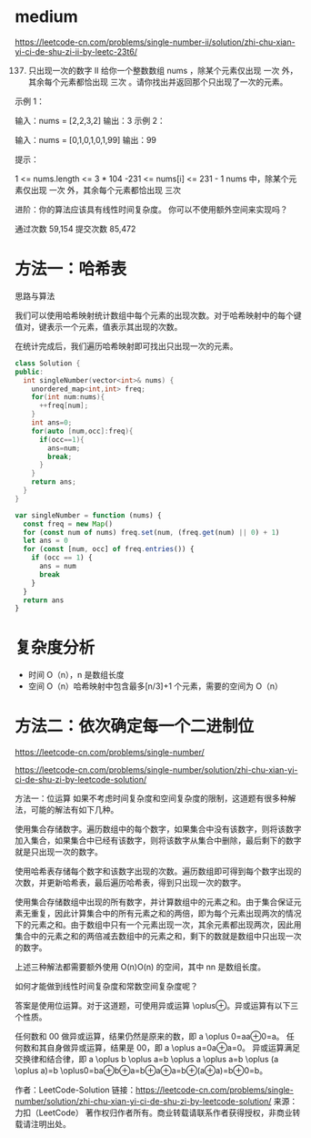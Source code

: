 # medium

https://leetcode-cn.com/problems/single-number-ii/solution/zhi-chu-xian-yi-ci-de-shu-zi-ii-by-leetc-23t6/

137. 只出现一次的数字 II
     给你一个整数数组 nums ，除某个元素仅出现 一次 外，其余每个元素都恰出现 三次 。请你找出并返回那个只出现了一次的元素。

示例 1：

输入：nums = [2,2,3,2]
输出：3
示例 2：

输入：nums = [0,1,0,1,0,1,99]
输出：99

提示：

1 <= nums.length <= 3 \* 104
-231 <= nums[i] <= 231 - 1
nums 中，除某个元素仅出现 一次 外，其余每个元素都恰出现 三次

进阶：你的算法应该具有线性时间复杂度。 你可以不使用额外空间来实现吗？

通过次数 59,154 提交次数 85,472

# 方法一：哈希表

思路与算法

我们可以使用哈希映射统计数组中每个元素的出现次数。对于哈希映射中的每个键值对，键表示一个元素，值表示其出现的次数。

在统计完成后，我们遍历哈希映射即可找出只出现一次的元素。

```cpp
class Solution {
public:
  int singleNumber(vector<int>& nums) {
    unordered_map<int,int> freq;
    for(int num:nums){
      ++freq[num];
    }
    int ans=0;
    for(auto [num,occ]:freq){
      if(occ==1){
        ans=num;
        break;
      }
    }
    return ans;
  }
}
```

```js
var singleNumber = function (nums) {
  const freq = new Map()
  for (const num of nums) freq.set(num, (freq.get(num) || 0) + 1)
  let ans = 0
  for (const [num, occ] of freq.entries()) {
    if (occ == 1) {
      ans = num
      break
    }
  }
  return ans
}
```

# 复杂度分析

- 时间 O（n），n 是数组长度
- 空间 O（n）哈希映射中包含最多[n/3]+1 个元素，需要的空间为 O（n）

# 方法二：依次确定每一个二进制位

https://leetcode-cn.com/problems/single-number/

https://leetcode-cn.com/problems/single-number/solution/zhi-chu-xian-yi-ci-de-shu-zi-by-leetcode-solution/

方法一：位运算
如果不考虑时间复杂度和空间复杂度的限制，这道题有很多种解法，可能的解法有如下几种。

使用集合存储数字。遍历数组中的每个数字，如果集合中没有该数字，则将该数字加入集合，如果集合中已经有该数字，则将该数字从集合中删除，最后剩下的数字就是只出现一次的数字。

使用哈希表存储每个数字和该数字出现的次数。遍历数组即可得到每个数字出现的次数，并更新哈希表，最后遍历哈希表，得到只出现一次的数字。

使用集合存储数组中出现的所有数字，并计算数组中的元素之和。由于集合保证元素无重复，因此计算集合中的所有元素之和的两倍，即为每个元素出现两次的情况下的元素之和。由于数组中只有一个元素出现一次，其余元素都出现两次，因此用集合中的元素之和的两倍减去数组中的元素之和，剩下的数就是数组中只出现一次的数字。

上述三种解法都需要额外使用 O(n)O(n) 的空间，其中 nn 是数组长度。

如何才能做到线性时间复杂度和常数空间复杂度呢？

答案是使用位运算。对于这道题，可使用异或运算 \oplus⊕。异或运算有以下三个性质。

任何数和 00 做异或运算，结果仍然是原来的数，即 a \oplus 0=aa⊕0=a。
任何数和其自身做异或运算，结果是 00，即 a \oplus a=0a⊕a=0。
异或运算满足交换律和结合律，即 a \oplus b \oplus a=b \oplus a \oplus a=b \oplus (a \oplus a)=b \oplus0=ba⊕b⊕a=b⊕a⊕a=b⊕(a⊕a)=b⊕0=b。

作者：LeetCode-Solution
链接：https://leetcode-cn.com/problems/single-number/solution/zhi-chu-xian-yi-ci-de-shu-zi-by-leetcode-solution/
来源：力扣（LeetCode）
著作权归作者所有。商业转载请联系作者获得授权，非商业转载请注明出处。
